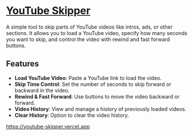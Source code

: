 # [YouTube Skipper](https://youtube-skipper.vercel.app)

A simple tool to skip parts of YouTube videos like intros, ads, or other sections. It allows you to load a YouTube video, specify how many seconds you want to skip, and control the video with rewind and fast forward buttons.

## Features

- **Load YouTube Video**: Paste a YouTube link to load the video.
- **Skip Time Control**: Set the number of seconds to skip forward or backward in the video.
- **Rewind & Fast Forward**: Use buttons to move the video backward or forward.
- **Video History**: View and manage a history of previously loaded videos.
- **Clear History**: Option to clear the video history.

https://youtube-skipper.vercel.app
